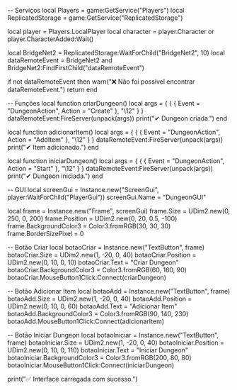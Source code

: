 -- Serviços
local Players = game:GetService("Players")
local ReplicatedStorage = game:GetService("ReplicatedStorage")

local player = Players.LocalPlayer
local character = player.Character or player.CharacterAdded:Wait()

local BridgeNet2 = ReplicatedStorage:WaitForChild("BridgeNet2", 10)
local dataRemoteEvent = BridgeNet2 and BridgeNet2:FindFirstChild("dataRemoteEvent")

if not dataRemoteEvent then
    warn("❌ Não foi possível encontrar dataRemoteEvent.")
    return
end

-- Funções
local function criarDungeon()
    local args = {
        {
            {
                Event = "DungeonAction",
                Action = "Create"
            },
            "\\12"
        }
    }
    dataRemoteEvent:FireServer(unpack(args))
    print("✔ Dungeon criada.")
end

local function adicionarItem()
    local args = {
        {
            {
                Event = "DungeonAction",
                Action = "AddItem"
            },
            "\\12"
        }
    }
    dataRemoteEvent:FireServer(unpack(args))
    print("✔ Item adicionado.")
end

local function iniciarDungeon()
    local args = {
        {
            {
                Event = "DungeonAction",
                Action = "Start"
            },
            "\\12"
        }
    }
    dataRemoteEvent:FireServer(unpack(args))
    print("✔ Dungeon iniciada.")
end

-- GUI
local screenGui = Instance.new("ScreenGui", player:WaitForChild("PlayerGui"))
screenGui.Name = "DungeonGUI"

local frame = Instance.new("Frame", screenGui)
frame.Size = UDim2.new(0, 250, 0, 200)
frame.Position = UDim2.new(0, 20, 0.5, -100)
frame.BackgroundColor3 = Color3.fromRGB(30, 30, 30)
frame.BorderSizePixel = 0

-- Botão Criar
local botaoCriar = Instance.new("TextButton", frame)
botaoCriar.Size = UDim2.new(1, -20, 0, 40)
botaoCriar.Position = UDim2.new(0, 10, 0, 10)
botaoCriar.Text = "Criar Dungeon"
botaoCriar.BackgroundColor3 = Color3.fromRGB(60, 160, 90)
botaoCriar.MouseButton1Click:Connect(criarDungeon)

-- Botão Adicionar Item
local botaoAdd = Instance.new("TextButton", frame)
botaoAdd.Size = UDim2.new(1, -20, 0, 40)
botaoAdd.Position = UDim2.new(0, 10, 0, 60)
botaoAdd.Text = "Adicionar Item"
botaoAdd.BackgroundColor3 = Color3.fromRGB(90, 140, 230)
botaoAdd.MouseButton1Click:Connect(adicionarItem)

-- Botão Iniciar Dungeon
local botaoIniciar = Instance.new("TextButton", frame)
botaoIniciar.Size = UDim2.new(1, -20, 0, 40)
botaoIniciar.Position = UDim2.new(0, 10, 0, 110)
botaoIniciar.Text = "Iniciar Dungeon"
botaoIniciar.BackgroundColor3 = Color3.fromRGB(200, 80, 80)
botaoIniciar.MouseButton1Click:Connect(iniciarDungeon)

print("✅ Interface carregada com sucesso.")